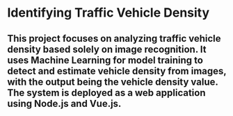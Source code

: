 # Identifying Traffic Vehicle Density
This project focuses on analyzing traffic vehicle density based solely on image recognition. It uses Machine Learning for model training to detect and estimate vehicle density from images, with the output being the vehicle density value. The system is deployed as a web application using Node.js and Vue.js.
---

